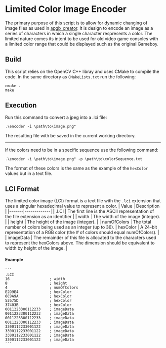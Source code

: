 # Limited Color Image Encoder
The primary purpose of this script is to allow for dynamic changing of image files as used in [apgb_creator](). It is design to encode an image as a series of characters in which a single character respresents a color. The limited nature comes its intent to be used for old video game consoles with a limited color range that could be displayed such as the original Gameboy. 

## Build
This script relies on the OpenCV C++ libray and uses CMake to compile the code. In the same directory as `CMakeLists.txt` run the following:
```
cmake .
make
```

## Execution
Run this command to convert a jpeg into a .lci file:
```
.\encoder -i \path\to\image.png"
``` 
The resulting file with be saved in the current working directory.

---------------------------
If the colors need to be in a specific sequence use the following command:
```
.\encoder -i \path\to\image.png" -p \path\to\colorSequence.txt
```
The format of these colors is the same as the example of the `hexColor` values but in a text file.

## LCI Format
The limited color image (LCI) format is a text file with the `.lci` extension that uses a singular hexadecimal value to represent a color.
| Value | Description |
|-------|-------------| 
| .LCI | The first line is the ASCII representation of the file extension as an identifier |
| width | The width of the image (integer). | 
| height | The height of the image (integer). |
| numOfColors | The total number of colors being used as an integer (up to 36).
| hexColor | A 24-bit representation of a RGB color (the # of colors should equal numOfColors). |
| imageData | The remainder of this file is allocated to the characters used to represent the hexColors above. The dimension should be equivalent to width by height of the image. |

#### Example
    ```
    .LCI
    16                  ; width
    8                   ; height
    4                   ; numOfColors
    E2D9E4              ; hexColor
    6C9A9A              ; hexColor
    52675D              ; hexColor
    37403B              ; hexColor
    0011223300112233    ; imageData
    0011223300112233    ; imageData
    0011223300112233    ; imageData
    0011223300112233    ; imageData
    3300112233001122    ; imageData
    3300112233001122    ; imageData
    3300112233001122    ; imageData
    3300112233001122    ; imageData
    ```